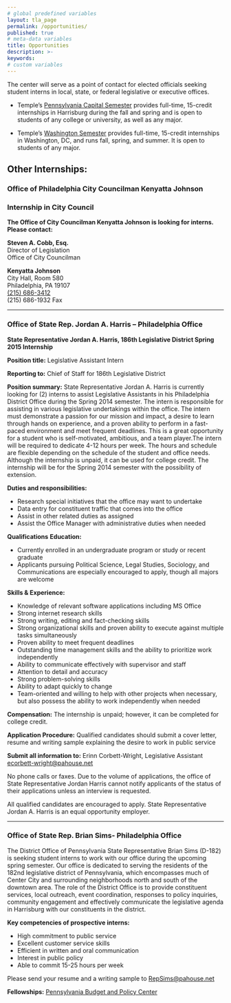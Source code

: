 ```yaml
---
# global predefined variables
layout: tla_page
permalink: /opportunities/
published: true
# meta-data variables
title: Opportunities
description: >-
keywords:
# custom variables
---
```

The center will serve as a point of contact for elected officials seeking student interns in local, state, or federal legislative or executive offices.

- Temple’s [Pennsylvania Capital Semester](http://develop.cla.temple.edu/institute-for-public-policy/the-pennsylvania-capital-semester/) provides full-time, 15-credit internships in Harrisburg during the fall and spring and is open to students of any college or university, as well as any major.

- Temple’s [Washington Semester](http://develop.cla.temple.edu/institute-for-public-policy/the-washington-semester/) provides full-time, 15-credit internships in Washington, DC, and runs fall, spring, and summer. It is open to students of any major.

## Other Internships:
### Office of Philadelphia City Councilman Kenyatta Johnson
### Internship in City Council

**The Office of City Councilman Kenyatta Johnson is looking for interns. Please contact:**<br>

**Steven A. Cobb, Esq.**<br>
Director of Legislation<br>
Office of City Councilman<br>

**Kenyatta Johnson**<br>
City Hall, Room 580<br>
Philadelphia, PA 19107<br>
[(215) 686-3412](tel:2156863412)<br>
(215) 686-1932 Fax<br>

___

### Office of State Rep. Jordan A. Harris – Philadelphia Office
**State Representative Jordan A. Harris, 186th Legislative District
Spring 2015 Internship**

**Position title:**
Legislative Assistant Intern

**Reporting to:**
Chief of Staff for 186th Legislative District

**Position summary:**
State Representative Jordan A. Harris is currently looking for (2) interns to assist Legislative Assistants in his Philadelphia District Office during the Spring 2014 semester. The intern is responsible for assisting in various legislative undertakings within the office. The intern must demonstrate a passion for our mission and impact, a desire to learn through hands on experience, and a proven ability to perform in a fast-paced environment and meet frequent deadlines. This is a great opportunity for a student who is self-motivated, ambitious, and a team player.The intern will be required to dedicate 4-12 hours per week. The hours and schedule are flexible depending on the schedule of the student and office needs. Although the internship is unpaid, it can be used for college credit. The internship will be for the Spring 2014 semester with the possibility of extension.

**Duties and responsibilities:**
- Research special initiatives that the office may want to undertake
- Data entry for constituent traffic that comes into the office
- Assist in other related duties as assigned
- Assist the Office Manager with administrative duties when needed

**Qualifications**
**Education:**
- Currently enrolled in an undergraduate program or study or recent graduate
- Applicants pursuing Political Science, Legal Studies, Sociology, and Communications are especially encouraged to apply, though all majors are welcome

**Skills & Experience:**
- Knowledge of relevant software applications including MS Office
- Strong internet research skills
- Strong writing, editing and fact-checking skills
- Strong organizational skills and proven ability to execute against multiple tasks simultaneously
- Proven ability to meet frequent deadlines
- Outstanding time management skills and the ability to prioritize work independently
- Ability to communicate effectively with supervisor and staff
- Attention to detail and accuracy
- Strong problem-solving skills
- Ability to adapt quickly to change
- Team-oriented and willing to help with other projects when necessary, but also possess the ability to work independently when needed

**Compensation:**
The internship is unpaid; however, it can be completed for college credit.

**Application Procedure:**
Qualified candidates should submit a cover letter, resume and writing sample explaining the desire to work in public service

**Submit all information to:**
Erinn Corbett-Wright, Legislative Assistant<br>
[ecorbett-wright@pahouse.net](mailto:ecorbett-wright@pahouse.net)<br>

No phone calls or faxes. Due to the volume of applications, the office of State Representative Jordan Harris cannot notify applicants of the status of their applications unless an interview is requested.

All qualified candidates are encouraged to apply. State Representative Jordan A. Harris is an equal opportunity employer.

___

### Office of State Rep. Brian Sims- Philadelphia Office
The District Office of Pennsylvania State Representative Brian Sims (D-182) is seeking student interns to work with our office during the upcoming spring semester. Our office is dedicated to serving the residents of the 182nd legislative district of Pennsylvania, which encompasses much of Center City and surrounding neighborhoods north and south of the downtown area. The role of the District Office is to provide constituent services, local outreach, event coordination, responses to policy inquiries, community engagement and effectively communicate the legislative agenda in Harrisburg with our constituents in the district.

**Key competencies of prospective interns:**
- High commitment to public service
- Excellent customer service skills
- Efficient in written and oral communication
- Interest in public policy
- Able to commit 15-25 hours per week

Please send your resume and a writing sample to [RepSims@pahouse.net](mailto:RepSims@pahouse.net)

**Fellowships:**
[Pennsylvania Budget and Policy Center](http://www.cbpp.org/fellowship/)

 

